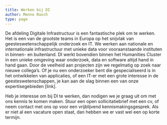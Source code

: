 ```yaml
---
title: Werken bij DI
author: Menno Rasch
type: page
---
```

De afdeling Digitale Infrastructuur is een fantastische plek om te werken. Het is een van de grootste teams in Europa op het snijvlak van geesteswetenschappelijk onderzoek en IT. We werken aan nationale en internationale infrastructuur met unieke data voor vooraanstaande instituten in binnen- en buitenland. DI werkt bovendien binnen het Humanities Cluster in een unieke omgeving waar onderzoek, data en software altijd hand in hand gaan. Door de veelheid aan projecten zijn we regelmatig op zoek naar nieuwe collega’s. Of je nu een onderzoeker bent die gespecialiseerd is in het ontwikkelen van applicaties, of een IT-er met een grote interesse in de geesteswetenschappen, je kan aan de slag binnen een van onze expertisegebieden [link].

Heb je interesse om bij DI te werken, dan nodigen we je graag uit om met ons kennis te komen maken. Stuur een open sollicitatiebrief met een cv, of neem contact met ons op voor een vrijblijvend kennismakingsgesprek. Als er niet al een vacature open staat, dan hebben we er vast wel een op korte termijn.
